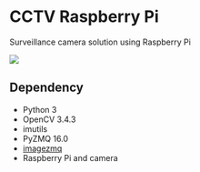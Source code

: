 # CCTV Raspberry Pi
Surveillance camera solution using Raspberry Pi  

![](https://github.com/kairess/cctv_raspberrypi/raw/master/result.png)

## Dependency
- Python 3
- OpenCV 3.4.3
- imutils
- PyZMQ 16.0
- [imagezmq](https://github.com/jeffbass/imagezmq)
- Raspberry Pi and camera
